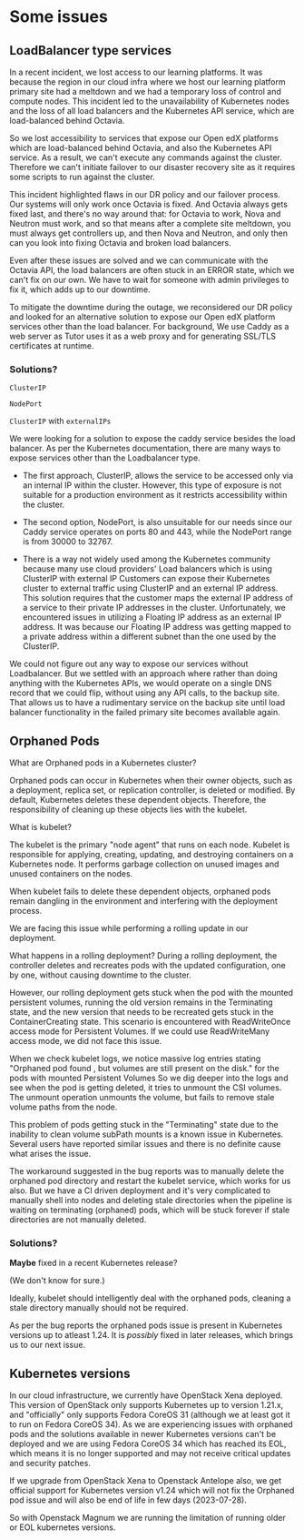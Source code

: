 # Some issues


## LoadBalancer type services

<!-- Note -->

In a recent incident, we lost access to our learning platforms. It was because the region in our cloud infra where we host our learning platform primary site had a meltdown and we had a temporary loss of control and compute nodes. This incident led to the unavailability of Kubernetes nodes and the loss of all load balancers and the Kubernetes API service, which are load-balanced behind Octavia.

So we lost accessibility to services that expose our Open edX platforms which are load-balanced behind Octavia, and also the Kubernetes API service. As a result, we can't execute any commands against the cluster. Therefore we can't initiate failover to our disaster recovery site as it requires some scripts to run against the cluster.

This incident highlighted flaws in our DR policy and our failover process. Our systems will only work once Octavia is fixed. And Octavia always gets fixed last, and there's no way around that: for Octavia to work, Nova and Neutron must work, and so that means after a complete site meltdown, you must always get controllers up, and then Nova and Neutron, and only then can you look into fixing Octavia and broken load balancers. 

Even after these issues are solved and we can communicate with the Octavia API, the load balancers are often stuck in an ERROR state, which we can't fix on our own.
We have to wait for someone with admin privileges to fix it, which adds up to our downtime.

To mitigate the downtime during the outage, we reconsidered our DR policy and looked for an alternative solution to expose our Open edX platform services other than the load balancer. For background, We use Caddy as a web server as Tutor uses it as a web proxy and for generating SSL/TLS certificates at runtime.


### Solutions?

`ClusterIP`

`NodePort`

`ClusterIP` with `externalIPs`

<!-- Note -->

We were looking for a solution to expose the caddy service besides the load balancer. As per the Kubernetes documentation, there are many ways to expose services other than the Loadbalancer type.

* The first approach, ClusterIP, allows the service to be accessed only via an internal IP within the cluster. However, this type of exposure is not suitable for a production environment as it restricts accessibility within the cluster.

* The second option, NodePort, is also unsuitable for our needs since our Caddy service operates on ports 80 and 443, while the NodePort range is from 30000 to 32767.

* There is a way not widely used among the Kubernetes community because many use cloud providers' Load balancers which is using ClusterIP with external IP
Customers can expose their Kubernetes cluster to external traffic using ClusterIP and an external IP address. This solution requires that the customer maps the external IP address of a service to their private IP addresses in the cluster.
Unfortunately, we encountered issues in utilizing a Floating IP address as an external IP address. It was because our Floating IP address was getting mapped to a private address within a different subnet than the one used by the ClusterIP.

We could not figure out any way to expose our services without Loadbalancer. But we settled with an approach where rather than doing anything with the Kubernetes APIs, we would operate on a single DNS record that we could flip, without using any API calls, to the backup site. That allows us to have a rudimentary service on the backup site until load balancer functionality in the failed primary site becomes available again.


## Orphaned Pods

<!-- Note -->

What are Orphaned pods in a Kubernetes cluster?

Orphaned pods can occur in Kubernetes when their owner objects, such as a deployment, replica set, or replication controller, is deleted or modified.
By default, Kubernetes deletes these dependent objects. Therefore, the responsibility of cleaning up these objects lies with the kubelet.

What is kubelet?

The kubelet is the primary "node agent" that runs on each node.
Kubelet is responsible for applying, creating, updating, and destroying containers on a Kubernetes node. It performs garbage collection on unused images and unused containers on the nodes.

When kubelet fails to delete these dependent objects, orphaned pods remain dangling in the environment and interfering with the deployment process.

We are facing this issue while performing a rolling update in our deployment.

What happens in a rolling deployment?
During a rolling deployment, the controller deletes and recreates pods with the updated configuration, one by one, without causing downtime to the cluster.

However, our rolling deployment gets stuck when the pod with the mounted persistent volumes, running the old version remains in the Terminating state, and the new version that needs to be recreated gets stuck in the ContainerCreating state. This scenario is encountered with ReadWriteOnce access mode for Persistent Volumes. If we could use ReadWriteMany access mode,  we did not face this issue.

When we check kubelet logs, we notice massive log entries stating "Orphaned pod found <pod UID>, but volumes are still present on the disk." for the pods with mounted Persistent Volumes So we dig deeper into the logs and see when the pod is getting deleted, it tries to unmount the CSI volumes. The unmount operation unmounts the volume, but fails to remove stale volume paths from the node.

This problem of pods getting stuck in the "Terminating" state due to the inability to clean volume subPath mounts is a known issue in Kubernetes. Several users have reported similar issues and there is no definite cause what arises the issue.

The workaround suggested in the bug reports was to manually delete the orphaned pod directory and restart the kubelet service, which works for us also. But we have a CI driven deployment and it's very complicated to manually shell into nodes and deleting stale directories when the pipeline is waiting on terminating (orphaned) pods, which will be stuck forever if stale directories are not manually deleted.


### Solutions?

**Maybe** fixed in a recent Kubernetes release?

(We don't know for sure.)

<!-- Note -->
Ideally, kubelet should intelligently deal with the orphaned pods, cleaning a stale directory manually should not be required.

As per the bug reports the orphaned pods issue is present in Kubernetes versions up to atleast 1.24. It is *possibly* fixed in later releases, which brings us to our next issue.


## Kubernetes versions

<!-- Note -->

In our cloud infrastructure, we currently have OpenStack Xena deployed. This version of OpenStack only supports Kubernetes up to version 1.21.x, and "officially" only supports Fedora CoreOS 31 (although we at least got it to run on Fedora CoreOS 34). As we are experiencing issues with orphaned pods and the solutions available in newer Kubernetes versions can't be deployed and we are using Fedora CoreOS 34 which has reached its EOL,  which means it is no longer supported and may not receive critical updates and security patches. 

If we upgrade from OpenStack Xena to Openstack Antelope also, we get official support for Kubernetes version v1.24 which will not fix the Orphaned pod issue and will also be end of life in few days (2023-07-28).

So with Openstack Magnum we are running the limitation of running older or EOL kubernetes versions.
